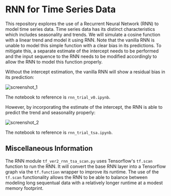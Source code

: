 # RNN for Time Series Data

This repository explores the use of a Recurrent Neural Network (RNN) to model time series data. Time series data has its distinct characteristics which includes seasonality and trends. We will simulate a cosine function with a linear trend and model it using RNN. Note that the vanilla RNN is unable to model this simple function with a clear bias in its predictions. To mitigate this, a separate estimate of the intercept needs to be performed and the input sequence to the RNN needs to be modified accordingly to allow the RNN to model this function properly.

Without the intercept estimation, the vanilla RNN will show a residual bias in its prediction:

![screenshot_1](vanilla_rnn.png)

The notebook to reference is `rnn_trial_v0.ipynb`.

However, by incorporating the estimate of the intercept, the RNN is able to predict the trend and seasonality properly:

![screenshot_2](rnn_with_intercept.png)

The notebook to reference is `rnn_trial_tsa.ipynb`.

## Miscellaneous Information

The RNN module `tf_ver2_rnn_tsa_scan.py` uses Tensorflow's `tf.scan` function to run the RNN. It will convert the base RNN layer into a Tensorflow graph via the `tf.function` wrapper to improve its runtime. The use of the `tf.scan` functionality allows the RNN to be able to balance between modeling long sequentual data with a relatively longer runtime at a modest memory footprint. 

